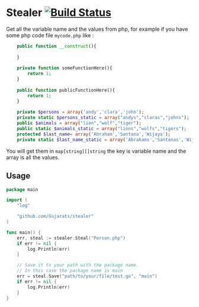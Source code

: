 # Stealer [![Build Status](https://secure.travis-ci.org/Gujarats/stealer.png)](http://travis-ci.org/Gujarats/stealer)
Get all the variable name and the values from php, for example if you have some php code file `mycode.php` like : 

```php
    public function __construct(){
    
    }
    
    private function someFunctionHere(){
        return 1;
    }
    
    public function publicFunctionHere(){
        return 1;
    }
    
    private $persons = array('andy','clara','john');
    private static $persons_static = array("andys","claras","johns");
    public $animals = array("lion","wolf","tiger");
    public static $animals_static = array("lions","wolfs","tigers");
    protected $last_name= array('Abraham','Santana','Wijaya');
    private static $last_name_static = array('Abrahams','Santanas','Wijayas');
```

You will get them in `map[string][]string` the key is variable name and the array is all the values.

## Usage

```go
package main

import (
	"log"

	"github.com/Gujarats/stealer"
)

func main() {
	err, steal := stealer.Steal("Person.php")
	if err != nil {
		log.Println(err)
	}

    // Save it to your path with the package name.
    // In this case the package name is main
	err = steal.Save("path/to/your/file/test.go", "main")
	if err != nil {
		log.Println(err)
	}
}

```

